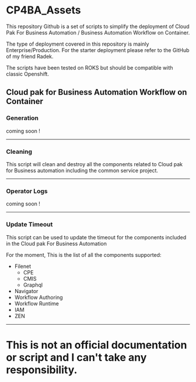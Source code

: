 
# CP4BA_Assets

This repository Github is a set of scripts to simplify the deployment of Cloud Pak For Business Automation / Business Automation Workflow on Container.

The type of deployment covered in this repository is mainly Enterprise/Production. 
For the starter deployment please refer to the GitHub of my friend Radek. 

The scripts have been tested on ROKS but should be compatible with classic Openshift.


## Cloud pak for Business Automation Workflow on Container


### Generation


coming soon ! 
***
### Cleaning

This script will clean and destroy all the components related to Cloud pak for Business automation including the common service project.

***
### Operator Logs

coming soon ! 

***

### Update Timeout 

This script can be used to update the timeout for the components included in the Cloud pak For Business Automation 

For the moment, This is the list of all the components supported: 

* Filenet
    - CPE
    - CMIS
    - Graphql
* Navigator
* Workflow Authoring
* Workflow Runtime
* IAM 
* ZEN

***

# This is not an official documentation or script and I can't take any responsibility. 
